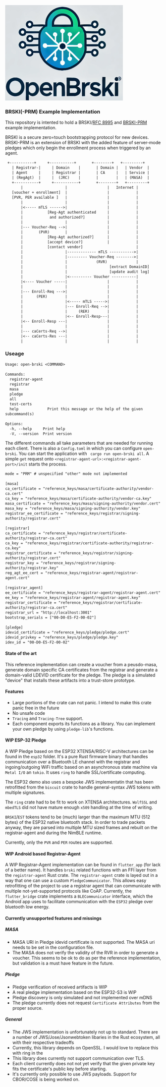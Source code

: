 <img src="openbrski-logo.png" width="380" alt="Open BRSKI Logo; A Lock Icon with multiple connecting lines extending from each vertical plane">

### BRSKI(-PRM) Example Implementation

This repository is intented to hold a BRSKI/[RFC 8995](https://datatracker.ietf.org/doc/rfc8995/) and [BRSKI-PRM](https://datatracker.ietf.org/doc/draft-ietf-anima-brski-prm/) example implementation.

BRSKI is a secure zero=touch bootstrapping protocol for new devices. BRSKI-PRM is an extension of BRSKI with the added feature of server-mode pledges which only begin the 
enrollment process when triggered by an agent. 

```
 +-----------+     +-----------+       +--------+   +---------+
   | Registrar-|     | Domain    |       | Domain |   | Vendor  |
   | Agent     |     | Registrar |       | CA     |   | Service |
   | (RegAgt)  |     |  (JRC)    |       |        |   | (MASA)  |
   +-----------+     +-----------+       +--------+   +---------+
       |                   |                  |   Internet |
   [voucher + enrollment]  |                  |            |
   [PVR, PER available ]   |                  |            |
       |                   |                  |            |
       |<----- mTLS ------>|                  |            |
       |           [Reg-Agt authenticated     |            |
       |            and authorized?]          |            |
       |                   |                  |            |
       |--- Voucher-Req -->|                  |            |
       |       (PVR)       |                  |            |
       |           [Reg-Agt authorized?]      |            |
       |           [accept device?]           |            |
       |           [contact vendor]                        |
       |                   |------------- mTLS ----------->|
       |                   |--------- Voucher-Req -------->|
       |                   |             (RVR)             |
       |                   |                   [extract DomainID]
       |                   |                   [update audit log]
       |                   |<---------- Voucher -----------|
       |<---- Voucher -----|                  |            |
       |                   |                  |            |
       |--- Enroll-Req --->|                  |            |
       |      (PER)        |                  |            |
       |                   |<----- mTLS ----->|            |
       |                   |--- Enroll-Req -->|            |
       |                   |     (RER)        |            |
       |                   |<-- Enroll-Resp---|            |
       |<-- Enroll-Resp ---|                  |            |
       |                   |                  |            |
       |--- caCerts-Req -->|                  |            |
       |<-- caCerts-Res ---|                  |            |
       |                   |                  |            |
```
### Useage

```
Usage: open-brski <COMMAND>

Commands:
  registrar-agent  
  registrar        
  masa             
  pledge           
  all              
  test-certs       
  help             Print this message or the help of the given subcommand(s)

Options:
  -h, --help     Print help
  -V, --version  Print version
```

The different commands all take parameters that are needed for running each client. There is also a `Config.toml` in which you can configure `open-brski`.
You can start the application with ` cargo run open-brski all`. A simple `get` request onto `<registrar-agent-url>:<registrar-agent-port>/init` starts the process.

```
mode = "PRM" # unspecified "other" mode not implemented

[masa]
ca_certificate = "reference_keys/masa/certificate-authority/vendor-ca.cert"
ca_key = "reference_keys/masa/certificate-authority/vendor-ca.key"
masa_certificate = "reference_keys/masa/signing-authority/vendor.cert"
masa_key = "reference_keys/masa/signing-authority/vendor.key"
registrar_ee_certificate = "reference_keys/registrar/signing-authority/registrar.cert"

[registrar]
ca_certificate = "reference_keys/registrar/certificate-authority/registrar-ca.cert"
ca_key = "reference_keys/registrar/certificate-authority/registrar-ca.key"
registrar_certificate = "reference_keys/registrar/signing-authority/registrar.cert"
registrar_key = "reference_keys/registrar/signing-authority/registrar.key"
reg_agt_ee_cert = "reference_keys/registrar-agent/registrar-agent.cert"

[registrar_agent]
ee_certificate = "reference_keys/registrar-agent/registrar-agent.cert"
ee_key = "reference_keys/registrar-agent/registrar-agent.key"
registrar_certificate = "reference_keys/registrar/certificate-authority/registrar-ca.cert"
registrar_url = "http://localhost:3001"
bootstrap_serials = ["00-D0-E5-F2-00-02"]

[pledge]
idevid_certificate = "reference_keys/pledge/pledge.cert"
idevid_privkey = "reference_keys/pledge/pledge.key"
idev_id = "00-D0-E5-F2-00-02"
```

#### State of the art

This reference implementation can create a voucher from a peusdo-masa, generate domain specific CA certificates from the registrar and generate a domain-valid LDEVID certificate for the pledge. 
The pledge is a simulated "device" that installs these artifacts into a trust-store prototype. 

#### Features
- Large portions of the crate can not panic. I intend to make this crate panic free in the future
- No unsafe code
- `Tracing` and `Tracing-Tree` support.
- Each component exports its functions as a library. You can implement your own pledge by using `pledge-lib`'s functions.

#### WIP ESP-32 Pledge

A WIP Pledge based on the ESP32 XTENSA/RISC-V architectures can be found in the `esp32` folder. It's a pure Rust firmware binary that handles communication over a Bluetooth LE channel with the registrar and ingoing/outgoing WiFi traffic based on an asynchronous state machine via `Metal I/O` an `tokio`. It uses `ring` to handle SSL/certificate computing.

The ESP32 demo also uses a bespoke JWS implementatin that has been retrofitted from the `biscuit` crate to handle general-syntax JWS tokens with multiple signatures. 

The `ring` crate had to be fit to work on XTENSA architectures. `WolfSSL` and `mbedTLS` did not have mature enough `x509` handling at the time of writing.

`BRSKI`/`EST` tokens tend to be (much) larger than the maximum MTU (512 bytes) of the ESP32 native bluetooth stack. In order to trade packets anyway, they are parsed into multiple MTU sized frames and rebuilt on the registrar-agent and during the NimBLE runtime. 

Currently, only the `PVR` and `PER` routes are supported.

#### WIP Android based Registrar-Agent

A WIP Registrar-Agent implementation can be found in `flutter_app` (for lack of a better name).
It handles `brski` related functions with an FFI layer from the `registrar-agent` Rust crate. The `registrar-agent` crate is layed out in a way that one can use a custom `PledgeCommunicator`. This allows easy retrofitting of the project to use a registrar agent that can communicate with multiple not-yet-supported protocols like CoAP. Currently, the `flutter_bridge` crate implements a `BLECommunicator` interface, which the Android app uses to facilitate communication with the `ESP32` pledge over bluetooth low energy.

#### Currently unsupported features and missings

##### MASA

- MASA URI in Pledge idevid certificate is not supported. The MASA uri needs to be set in the configuration file.
- The MASA does not verify the validity of the RVR in order to generate a voucher. This seems to be ok to do as per the reference implementation, but validation is a must have feature in the future.

##### Pledge 
- Pledge verification of received artifacts is WIP
- A real pledge implementation based on the ESP32-S3 is WIP
- Pledge discovery is only simulated and not implemented over mDNS
- The pledge currently does not request `Certificate Attributes` from the proper source. 

##### General
- The JWS implementation is unfortunately not up to standard. There are a number of JWS/Jose/Jsonwebtoken libaries in the Rust ecosystem, all with their respective tradeoffs
- Currently, this library depends on OpenSSL. I would love to replace this with ring in the 
- This library does currently not support communication over TLS.
- Each client currently does not not yet verify that the given private key fits the certificate's public key before starting.
- It's currently only possible to use JWS payloads. Support for CBOR/COSE is being worked on.

